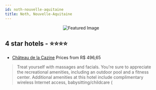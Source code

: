 ```yaml
---
id: noth-nouvelle-aquitaine
title: Noth, Nouvelle-Aquitaine
---
```


<center><img src="https://i.travelapi.com/hotels/6000000/5290000/5287600/5287504/5c116777_z.jpg" alt="Featured Image" /></center>


##  4 star hotels - ⭐️⭐️⭐️⭐️

-    [Château de la Cazine](https://us.hurb.com/hotels/noth/chateau-de-la-cazine-JNP-JP998668?cmp=18055) Prices from R$ 496,65
   > Treat yourself with massages and facials. You're sure to appreciate the recreational amenities, including an outdoor pool and a fitness center. Additional amenities at this hotel include complimentary wireless Internet access, babysitting/childcare (
